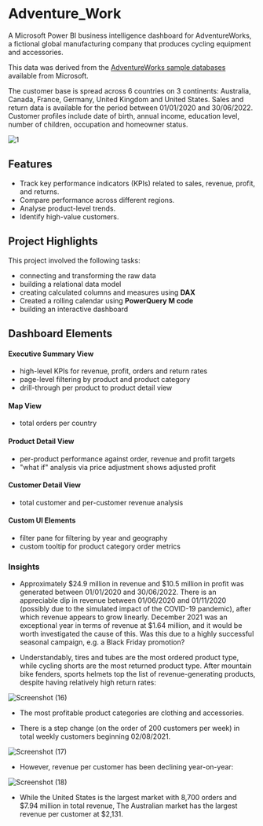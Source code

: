 # Adventure_Work
A Microsoft Power BI business intelligence dashboard for AdventureWorks, a fictional global manufacturing company that produces cycling equipment and accessories.

This data was derived from the [AdventureWorks sample databases](https://learn.microsoft.com/en-us/sql/samples/adventureworks-install-configure) available from Microsoft.

The customer base is spread across 6 countries on 3 continents: Australia, Canada, France, Germany, United Kingdom and United States. Sales and return data is available for the period between 01/01/2020 and 30/06/2022. Customer profiles include date of birth, annual income, education level, number of children, occupation and homeowner status. 

![1](https://github.com/Nirbhay02-villain/Adventure_Work/assets/61178899/ab8572ac-5b30-4c2f-8ce0-6077fb0ae4e7)

## Features

- Track key performance indicators (KPIs) related to sales, revenue, profit, and returns.
- Compare performance across different regions.
- Analyse product-level trends.
- Identify high-value customers.

## Project Highlights

This project involved the following tasks:

- connecting and transforming the raw data 
- building a relational data model
- creating calculated columns and measures using **DAX**
- Created a rolling calendar using **PowerQuery M code**
- building an interactive dashboard

## Dashboard Elements

#### Executive Summary View

- high-level KPIs for revenue, profit, orders and return rates
- page-level filtering by product and product category
- drill-through per product to product detail view

#### Map View

- total orders per country

#### Product Detail View

- per-product performance against order, revenue and profit targets
- "what if" analysis via price adjustment shows adjusted profit

#### Customer Detail View

- total customer and per-customer revenue analysis

#### Custom UI Elements

- filter pane for filtering by year and geography
- custom tooltip for product category order metrics

### Insights

- Approximately $24.9 million in revenue and $10.5 million in profit was generated between 01/01/2020 and 30/06/2022. There is an appreciable dip in revenue between 01/06/2020 and 01/11/2020 (possibly due to the simulated impact of the COVID-19 pandemic), after which revenue appears to grow linearly. December 2021 was an exceptional year in terms of revenue at $1.64 million, and it would be worth investigated the cause of this. Was this due to a highly successful seasonal campaign, e.g. a Black Friday promotion?

- Understandably, tires and tubes are the most ordered product type, while cycling shorts are the most returned product type. After mountain bike fenders, sports helmets top the list of revenue-generating products, despite having relatively high return rates:

![Screenshot (16)](https://github.com/Nirbhay02-villain/Adventure_Work/assets/61178899/890b7322-de9a-4b65-a357-ee960e4cc048)

- The most profitable product categories are clothing and accessories.

- There is a step change (on the order of 200 customers per week) in total weekly customers beginning 02/08/2021.

![Screenshot (17)](https://github.com/Nirbhay02-villain/Adventure_Work/assets/61178899/846a76f8-66a2-43d9-b87b-59ba0882f893)

- However, revenue per customer has been declining year-on-year:

![Screenshot (18)](https://github.com/Nirbhay02-villain/Adventure_Work/assets/61178899/bc5af06c-4c74-4830-b4b0-34e9e929d7a1)

- While the United States is the largest market with 8,700 orders and $7.94 million in total revenue, The Australian market has the largest revenue per customer at $2,131.
